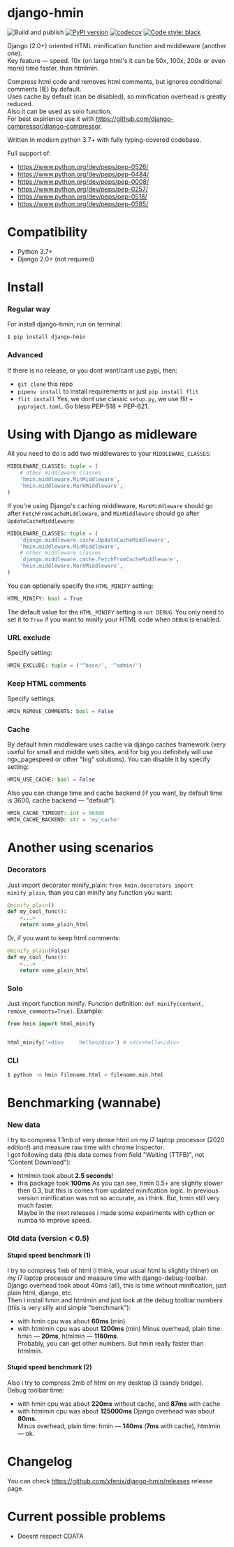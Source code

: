django-hmin
===

![Build and publish](https://github.com/xfenix/django-hmin/workflows/Build%20and%20publish/badge.svg)
[![PyPI version](https://badge.fury.io/py/django-hmin.svg)](https://badge.fury.io/py/django-hmin)
[![codecov](https://codecov.io/gh/xfenix/django-hmin/branch/master/graph/badge.svg)](https://codecov.io/gh/xfenix/django-hmin)
<a href="https://github.com/psf/black"><img alt="Code style: black" src="https://img.shields.io/badge/code%20style-black-000000.svg"></a>

Django (2.0+) oriented HTML minification function and middleware (another one).  
Key feature — speed. 10x (on large html's it can be 50x, 100x, 200x or even more) time faster, than htmlmin.

Compress html code and removes html comments, but ignores conditional comments (IE) by default.  
Uses cache by default (can be disabled), so minification overhead is greatly reduced.  
Also it can be used as solo function.  
For best expirience use it with https://github.com/django-compressor/django-compressor.

Written in modern python 3.7+ with fully typing-covered codebase.

Full support of:
* https://www.python.org/dev/peps/pep-0526/
* https://www.python.org/dev/peps/pep-0484/
* https://www.python.org/dev/peps/pep-0008/
* https://www.python.org/dev/peps/pep-0257/
* https://www.python.org/dev/peps/pep-0518/
* https://www.python.org/dev/peps/pep-0585/


Compatibility
===
* Python 3.7+
* Django 2.0+ (not required)


Install
===

### Regular way
For install django-hmin, run on terminal:
```bash
$ pip install django-hmin
```

### Advanced
If there is no release, or you dont want/cant use pypi, then:
* `git clone` this repo
* `pipenv install` to install requirements or just `pip install flit`
* `flit install`
Yes, we dont use classic `setup.py`, we use flit + `pyproject.toml`. Go bless PEP-518 + PEP-621.


Using with Django as midleware
===

All you need to do is add two middlewares to your ``MIDDLEWARE_CLASSES``:
```python
MIDDLEWARE_CLASSES: tuple = (
    # other middleware classes
    'hmin.middleware.MinMiddleware',
    'hmin.middleware.MarkMiddleware',
)
```

If you're using Django's caching middleware, ``MarkMiddleware``
should go after ``FetchFromCacheMiddleware``, and ``MinMiddleware``
should go after ``UpdateCacheMiddleware``:
```python
MIDDLEWARE_CLASSES: tuple = (
    'django.middleware.cache.UpdateCacheMiddleware',
    'hmin.middleware.MinMiddleware',
    # other middleware classes
    'django.middleware.cache.FetchFromCacheMiddleware',
    'hmin.middleware.MarkMiddleware',
)
```

You can optionally specify the ``HTML_MINIFY`` setting:
```python
HTML_MINIFY: bool = True
```

The default value for the ``HTML_MINIFY`` setting is ``not DEBUG``. You only
need to set it to ``True`` if you want to minify your HTML code when ``DEBUG``
is enabled.

### URL exclude
Specify setting:
```python
HMIN_EXCLUDE: tuple = ('^base/', '^admin/')
```

### Keep HTML comments
Specify settings:
```python
HMIN_REMOVE_COMMENTS: bool = False
```

### Cache
By default hmin middleware uses cache via django caches framework (very useful for small and middle web sites, and for big you definitely will use ngx_pagespeed or other "big" solutions).
You can disable it by specify setting:
```python
HMIN_USE_CACHE: bool = False
```

Also you can change time and cache backend (if you want, by default time is 3600, cache backend — "default"):
```python
HMIN_CACHE_TIMEOUT: int = 86400
HMIN_CACHE_BACKEND: str = 'my_cache'
```

Another using scenarios
===
### Decorators
Just import decorator minify_plain: `from hmin.decorators import minify_plain`, than you can minify any function you want:
```python
@minify_plain()
def my_cool_func():
    <...>
    return some_plain_html
```

Or, if you want to keep html comments:
```python
@minify_plain(False)
def my_cool_func():
    <...>
    return some_plain_html
```

### Solo
Just import function minify. Function definition: `def minify(content, remove_comments=True)`. Example:
```python
from hmin import html_minify


html_minify('<div>     hello</div>') # <div>hello</div>
```

### CLI
```bash
$ python -m hmin filename.html > filename.min.html
```


Benchmarking (wannabe)
==
### New data
I try to compress 1.1mb of very dense html on my i7 laptop processor (2020 edition!) and measure raw time with chrome inspector.  
I got following data (this data comes from field "Waiting (TTFB)", not "Content Download"):
* htmlmin took about **2.5 seconds**!
* this package took **100ms**
As you can see, hmin 0.5+ are slightly slower then 0.3, but this is comes from updated minifcation logic. In previous version minification was not so accurate, as i think. But, hmin still very much faster.  
Maybe in the next releases i made some experiments with cython or numba to improve speed.

### Old data (version < 0.5)
#### Stupid speed benchmark (1)
I try to compress 1mb of html (i think, your usual html is slightly thiner) on my i7 laptop processor and measure time with django-debug-toolbar.  
Django overhead took about 40ms (all), this is time without  minification, just plain html, django, etc.  
Then i install hmin and htmlmin and just look at the debug toolbar numbers (this is very silly and simple "benchmark"):
* with hmin cpu was about **60ms** (min)
* with htmlmin cpu was about **1200ms** (min)
Minus overhead, plain time: hmin — **20ms**, htmlmin — **1160ms**.  
Probably, you can get other numbers. But hmin really faster than  htmlmin.

#### Stupid speed benchmark (2)
Also i try to compress 2mb of html on my desktop i3 (sandy bridge).  
Debug toolbar time:
* with hmin cpu was about **220ms** without cache, and **87ms** with cache
* with htmlmin cpu was about **125000ms**
Django overhead was about **80ms**.  
Minus overhead, plain time: hmin — **140ms** (**7ms** with cache), htmlmin — ok.


Changelog
==
You can check https://github.com/xfenix/django-hmin/releases release page.

Current possible problems
==
* Doesnt respect CDATA
